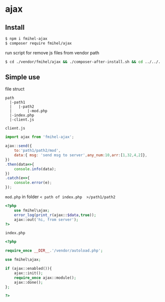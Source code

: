 # ajax

## Install 

```bash
$ npm i fmihel-ajax
$ composer require fmihel/ajax 
```
run script for remove js files from vendor path 
```bash
$ cd ./vendor/fmihel/ajax && ./composer-after-install.sh && cd ../../../

```

## Simple use
file struct
```
path
  |-path1
  |   |-path2
  |       |-mod.php
  |-index.php
  |-client.js
```

```client.js```
```js 
import ajax from 'fmihel-ajax';

ajax::send({
    to:'path1/path2/mod',
    data:{ msg: 'send msg to server',any_num:10,arr:[1,32,4,2]},
})
.then(data=>{
    console.info(data);
})
.catch(e=>{
    console.error(e);
});

```

```mod.php``` in folder ```< path of index.php  >/path1/path2```
```php
<?php
    use fmihel\ajax;
    error_log(print_r(ajax::$data,true));
    ajax::out('hi, from server');
?>
```



```index.php```
```php
<?php

require_once __DIR__.'/vendor/autoload.php';

use fmihel\ajax;

if (ajax::enabled()){
    ajax::init();
    require_once ajax::module();
    ajax::done();
};

?>
```
